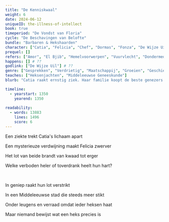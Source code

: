 ```yaml
---
title: "De Kenniskwaal"
weight: 6
date: 2024-06-12
uniqueID: the-illness-of-intellect
book: true
timeperiod: "De Vondst van Floria"
cycle: "De Beschavingen van Belofte"
bundle: "Barbaren & Hekshaarden"
character: ["Catia", "Felicia", "Chef", "Dormas", "Fonza", "De Wijze Uil"]
prequel: []
refers: ["Amor", "El Bjib", "Hemelvoorwerpen", "Vuurvlecht", "Dondermedicijn", "Simmersaus", "Krekelbehandeling", "Rijk van Luiaards", "Traferia", "Kompanen"]
happens: [] # ??
godlink: ["De Wijze Uil"] # ??
genre: ["Gesprekken", "Verdrietig", "Maatschappij", "Groeien", "Geschiedenis", "Misdaad"]
teaches: ["Heksenjachten", "Middeleeuwse Geneeskunde"] 
blurb: "Catia raakt ernstig ziek. Haar familie koopt de beste genezers met wel héél mysterieuze methoden, totdat ze uit wanhoop verwikkeld raakt in een heksenjacht---en anderen daarin onbedoeld meesleurt."

timeline:
  - yearstart: 1350
    yearend: 1350
  
readability:
  - words: 13883
    lines: 1496
    score: 6
---
```


Een ziekte trekt Catia's lichaam apart

Een mysterieuze verdwijning maakt Felicia zwerver

Het lot van beide brandt van kwaad tot erger

Welke verboden heler of toverdrank heelt hun hart?

&nbsp;

In geniep raakt hun lot verstrikt

In een Middeleeuwse stad die steeds meer stikt

Onder leugens en verraad omdat ieder heksen haat

Maar niemand bewijst wat een heks precies is